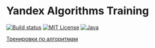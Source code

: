 # Yandex Algorithms Training

[![Build status](https://github.com/forketyfork/yandex-algos/actions/workflows/build.yml/badge.svg)](https://github.com/forketyfork/yandex-algos/actions/workflows/build.yml)
[![MIT License](https://img.shields.io/badge/license-MIT-blue.svg)](LICENSE)
[![Java](https://img.shields.io/badge/language-Java-orange.svg)](https://www.oracle.com/java/)

[Тренировки по алгоритмам](https://yandex.ru/yaintern/algorithm-training)
